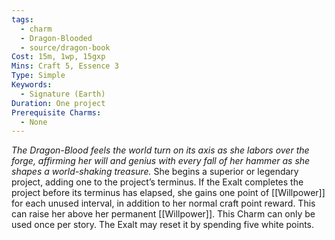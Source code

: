 ```yaml
---
tags:
  - charm
  - Dragon-Blooded
  - source/dragon-book
Cost: 15m, 1wp, 15gxp
Mins: Craft 5, Essence 3
Type: Simple
Keywords:
  - Signature (Earth)
Duration: One project
Prerequisite Charms:
  - None
---
```

*The Dragon-Blood feels the world turn on its axis as she labors over the forge, affirming her will and genius with every fall of her hammer as she shapes a world-shaking treasure.*
She begins a superior or legendary project, adding one to the project’s terminus. If the Exalt completes the project before its terminus has elapsed, she gains one point of [[Willpower]] for each unused interval, in addition to her normal craft point reward. This can raise her above her permanent [[Willpower]]. This Charm can only be used once per story. The Exalt may reset it by spending five white points.